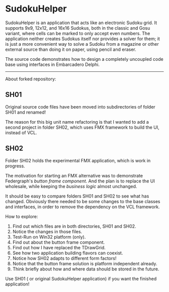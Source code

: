 # SudokuHelper

SudokuHelper is an application that acts like an electronic Sudoku grid.
It supports 9x9, 12x12, and 16x16 Sudokus, both in the classic and Gosu variant,
where cells can be marked to only accept even numbers.
The application neither creates Sudokus itself nor provides a solver for them;
it is just a more convenient way to solve a Sudoku from a magazine or other external source than doing it on paper,
using pencil and eraser.

The source code demonstrates how to design a completely uncoupled code base using interfaces in Embarcadero Delphi.

---

About forked repository:

## SH01

Original source code files have been moved into subdirectories of folder SH01 and renamed!

The reason for this big unit name refactoring is that I wanted to add a second project in folder SH02,
which uses FMX framework to build the UI, instead of VCL.

## SH02

Folder SH02 holds the experimental FMX application, which is work in progress.

The motivation for starting an FMX alternative was to demonstrate Federgraph's *button frame component*.
And the plan is to replace the UI wholesale, while keeping the *business logic* almost unchanged.

It should be easy to compare folders SH01 and SH02 to see what has changed.
Obviously there needed to be some changes to the base classes and interfaces,
in order to remove the dependency on the VCL framework.

How to explore:

1. Find out which files are in both directories, SH01 and SH02.
1. Notice the changes in those files.
1. Test-Run on Win32 platform (only).
1. Find out about the button frame component.
1. Find out how I have replaced the TDrawGrid.
1. See how two application building flavors can coexist.
1. Notice how SH02 adapts to different form factors!
1. Notice that the button frame solution is platform independent already.
1. Think briefly about how and where data should be stored in the future.

Use SH01 ( or original SudokuHelper application) if you want the finished application!